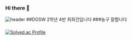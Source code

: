 ### Hi there 👋

![header](https://capsule-render.vercel.app/api?type=waving&color=gradient&height=250&section=header&text=개쩌는%20안드로이드%20개발자%20최희건입니다.&fontSize=40)
##DGSW 2학년 4반 최희건입니다
###농구 잘합니다
###


[![Solved.ac Profile](http://mazassumnida.wtf/api/v2/generate_badge?boj=nakim3159)](https://solved.ac/nakim3159/)

